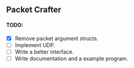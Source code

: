 Packet Crafter
---

#### TODO:
* [X] Remove packet argument structs.
* [ ] Implement UDP.
* [ ] Write a better interface.
* [ ] Write documentation and a example program.
